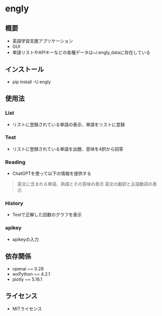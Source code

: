 # engly
## 概要
- 英語学習支援アプリケーション
- GUI
- 単語リストやAPIキーなどの各種データは~/.engly_dataに存在している
## インストール
- pip install -U engly
## 使用法
### List
- リストに登録されている単語の表示、単語をリストに登録
### Test
- リストに登録されている単語を出題、意味を4択から回答
### Reading
- ChatGPTを使って以下の情報を提供する
> 英文に含まれる単語、熟語とその意味の表示
> 英文の翻訳と主語動詞の表示
### History
- Testで正解した回数のグラフを表示
### apikey
- apikeyの入力
## 依存関係
- openai ~= 0.28
- wxPython ~= 4.2.1
- plotly ~= 5.16.1
## ライセンス
- MITライセンス